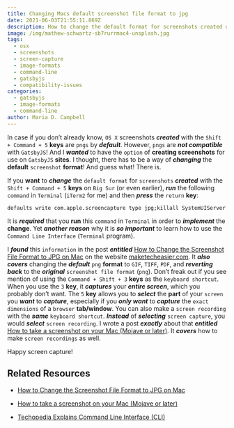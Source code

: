 ```yaml
---
title: Changing Macs default screenshot file format to jpg
date: 2021-06-03T21:55:11.869Z
description: How to change the default format for screenshots created on your Mac.
image: /img/mathew-schwartz-sb7rurrmac4-unsplash.jpg
tags:
  - osx
  - screenshots
  - screen-capture
  - image-formats
  - command-line
  - gatsbyjs
  - compatibility-issues
categories:
  - gatsbyjs
  - image-formats
  - command-line
author: Maria D. Campbell
---
```

In case if you don’t already know, `OS X` screenshots ***created*** with the `Shift + Command + 5` **keys** are `pngs` by ***default***. However, `pngs` are ***not compatible*** with `GatsbyJS`! And I ***wanted*** to have the `option` of **creating screenshots** for use on `GatsbyJS` **sites**. I thought, there has to be a way of ***changing*** the **default** `screenshot` **format**! And guess what! There is.

If you **want** to ***change*** the `default format` for `screenshots` ***created*** with the `Shift + Command + 5` **keys** on `Big Sur` (or even earlier), ***run*** the following `command` in `Terminal` (`iTerm2` for me) and then ***press*** the `return` **key**:

```shell
defaults write com.apple.screencapture type jpg;killall SystemUIServer
```

It is ***required*** that you **run** this `command` in `Terminal` in order to ***implement*** the **change**. Yet ***another reason*** why it is ***so important*** to learn how to use the `Command Line Interface` (`Terminal` program).

I ***found*** this `information` in the post ***entitled*** [How to Change the Screenshot File Format to JPG on Mac](https://www.maketecheasier.com/change-screenshot-file-format-mac/) on the website [maketecheasier.com](https://www.maketecheasier.com/). It ***also covers*** changing the ***default*** `png` **format** to `GIF`, `TIFF`, `PDF`, and ***reverting back*** to the ***original*** `screenshot file format` (`png`). Don’t freak out if you see mention of using the `Command + Shift + 3` **keys** as the `keyboard shortcut`. When you use the `3` **key**, it ***captures*** your ***entire screen***, which you probably don’t want. The `5` **key** allows you to ***select*** the **part** of your `screen` you ***want*** to ***capture***, especially if you ***only want*** to ***capture*** the `exact dimensions` of a `browser` **tab/window**. You can also make a `screen recording` with the ***same*** `keyboard shortcut`. ***Instead*** of ***selecting*** `screen capture`, you would ***select*** `screen recording`. I wrote a post ***exactly*** about that ***entitled*** [How to take a screenshot on your Mac (Mojave or later)](https://www.interglobalmedianetwork.com/blog/2020-01-12-how-to-take-a-screenshot-on-your-mac-mojave-or-later/). It ***covers*** how to make `screen recordings` as well.

Happy screen capture!

## Related Resources

- [How to Change the Screenshot File Format to JPG on Mac](https://www.maketecheasier.com/change-screenshot-file-format-mac/)

- [How to take a screenshot on your Mac (Mojave or later)](https://www.interglobalmedianetwork.com/blog/2020-01-12-how-to-take-a-screenshot-on-your-mac-mojave-or-later/)

- [Techopedia Explains Command Line Interface (CLI)](https://www.techopedia.com/definition/3337/command-line-interface-cli)